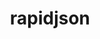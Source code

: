 ---
title: "rapidjson"
layout: cache
categories: [package, develop-2025-02-02]
meta: {"versions": ["1.2.0-2024-08-16"], "compilers": ["gcc@=11.4.0"], "oss": ["ubuntu22.04"], "platforms": ["linux"], "targets": ["x86_64_v3"], "stacks": ["hep", "root"], "num_specs": 1, "num_specs_by_stack": {"root": 1, "hep": 1}}
spec_details: [{"hash": "jamnux6ord5cv7dpfn3pc7mtne4366if", "compiler": "gcc@=11.4.0", "versions": ["1.2.0-2024-08-16"], "os": "ubuntu22.04", "platform": "linux", "target": "x86_64_v3", "variants": ["build_system=cmake", "build_type=Release", "~doc", "generator=make", "~ipo", "patches=ee123c7"], "stacks": ["root", "hep"], "size": "-", "tarball": "https://binaries.spack.io/develop-2025-02-02/build_cache/linux-ubuntu22.04-x86_64_v3/gcc-11.4.0/rapidjson-1.2.0-2024-08-16/linux-ubuntu22.04-x86_64_v3-gcc-11.4.0-rapidjson-1.2.0-2024-08-16-jamnux6ord5cv7dpfn3pc7mtne4366if.spack"}]
---